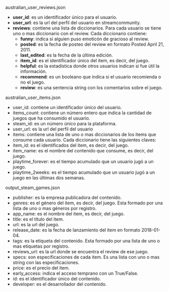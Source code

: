 australian_user_reviews.json

* **user_id**: es un identificador único para el usuario.  
* **user_url**: es la url del perfil del usuario en streamcommunity.  
* **reviews**: contiene una lista de diccionarios. Para cada usuario se tiene uno o mas diccionario con el review. Cada diccionario contiene:  
    * **funny**: indica si alguien puso emoticón de gracioso al review.  
    * **posted**: es la fecha de posteo del review en formato Posted April 21, 2011.  
    * **last_edited**: es la fecha de la última edición.  
    * **item_id**: es el identificador único del item, es decir, del juego.  
    * **helpful**: es la estadística donde otros usuarios indican si fue útil la información.  
    * **recommend**: es un booleano que indica si el usuario recomienda o no el juego.  
    * **review**: es una sentencia string con los comentarios sobre el juego.  


australian_user_items.json

* user_id: contiene un identificador único del usuario.
* items_count: contiene un número entero que indica la cantidad de juegos que ha consumido el usuario.
* steam_id: es un número único para la plataforma.
* user_url: es la url del perfil del usuario
* items: contiene una lista de uno o mas diccionarios de los items que consume cada usuario. Cada diccionario tiene las siguientes claves:
* item_id: es el identificados del item, es decir, del juego.
* item_name: es el nombre del contenido que consume, es decir, del juego.
* playtime_forever: es el tiempo acumulado que un usuario jugó a un juego.
* playtime_2weeks: es el tiempo acumulado que un usuario jugó a un juego en las últimas dos semanas.

output_steam_games.json

* publisher: es la empresa publicadora del contenido.
* genres: es el género del item, es decir, del juego. Esta formado por una lista de uno o mas géneros por registro.
* app_name: es el nombre del item, es decir, del juego.
* title: es el título del item.
* url: es la url del juego.
* release_date: es la fecha de lanzamiento del item en formato 2018-01-04.
* tags: es la etiqueta del contenido. Esta formado por una lista de uno o mas etiquetas por registro.
* reviews_url: es la url donde se encuentra el review de ese juego.
* specs: son especificaciones de cada item. Es una lista con uno o mas string con las especificaciones.
* price: es el precio del item.
* early_access: indica el acceso temprano con un True/False.
* id: es el identificador único del contenido.
* developer: es el desarrollador del contenido.